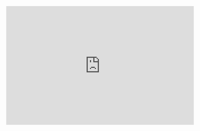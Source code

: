 <div style="position: relative; padding-bottom: 56.25%;padding-top: 35px;height: 0;overflow: hidden;"><iframe frameborder="0" width="976" height="550" src="https://github.com/Survivalwar/Pantyhose-X/releases/download/1/1.mp4?autoplay=false" allowfullscreen scrolling="no" style="position: absolute;top:0;left: 0;width: 100%; height: 100%"></iframe></div>
